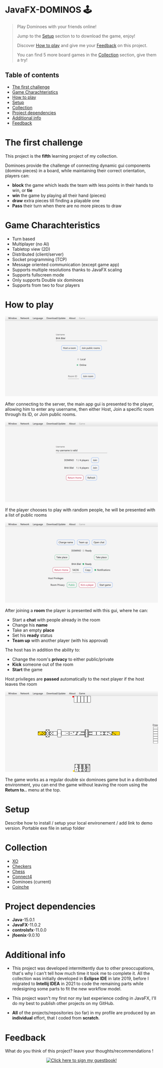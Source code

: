 # JavaFX-DOMINOS 🕹️

> Play Dominoes with your friends online!
> 
> Jump to the [Setup](#setup) section to to download the game, enjoy!
> 
> Discover [How to play](#how-to-play) and give me your [Feedback](#feedback) on this project.
> 
> You can find 5 more board games in the [Collection](#collection) section, give them a try!

## Table of contents
* [The first challenge](#the-first-challenge)
* [Game Charachteristics](game-charachteristics)
* [How to play](#how-to-play)
* [Setup](#setup)
* [Collection](#collection)
* [Project dependencies](#project-dependencies)
* [Additional info](#additional-info)
* [Feedback](#feedback)

# The first challenge
This project is the **fifth** learning project of my collection.

Dominoes provide the challenge of connecting dynamic gui components (domino pieces) in a board, while maintaining their correct orientation, players can:
- **block** the game which leads the team with less points in their hands to win, or **tie**
- **win** the game by playing all their hand (pieces)
- **draw** extra pieces till finding a playable one
- **Pass** their turn when there are no more pieces to draw

# Game Charachteristics
- Turn based
- Multiplayer (no AI)
- Tabletop view (2D)
- Distributed (client/server)
- Socket programming (TCP)
- Message oriented communication (except game app)
- Supports multiple resolutions thanks to JavaFX scaling
- Supports fullscreen mode
- Only supports Double six dominoes
- Supports from two to four players

# How to play
![Main app gui](./screenshots/mainApp.png)

After connecting to the server, the main app gui is presented to the player, 
allowing him to enter any username, then either Host, Join a specific room through its ID, 
or Join public rooms.

![Join app gui](./screenshots/joinApp.png)

If the player chooses to play with random people, he will be presented with a list of public rooms

![Room app gui](./screenshots/roomApp.png)

After joining a **room** the player is presented with this gui, where he can:
- Start a **chat** with people already in the room
- Change his **name**
- Take an empty **place**
- Set his **ready** status
- **Team up** with another player (with his approval)

The host has in addition the ability to:
- Change the room's **privacy** to either public/private
- **Kick** someone out of the room
- **Start** the game

Host privileges are **passed** automatically to the next player if the host leaves the room

![Game app gui](./screenshots/gameApp.png)

The game works as a regular double six dominoes game but in a distributed environment, 
you can end the game without leaving the room using the **Return to..** menu at the top.

# Setup
Describe how to install / setup your local environement / add link to demo version.
Portable exe file in setup folder

# Collection
- [XO](https://github.com/BHA-Bilel/JavaFX-XO)
- [Checkers](https://github.com/BHA-Bilel/JavaFX-CHECKERS)
- [Chess](https://github.com/BHA-Bilel/JavaFX-CHESS)
- [Connect4](https://github.com/BHA-Bilel/JavaFX-CONNECT4)
- Dominoes (current)
- [Coinche](https://github.com/BHA-Bilel/JavaFX-COINCHE)

# Project dependencies
- **Java**-15.0.1
- **JavaFX**-11.0.2
- **controlsfx**-11.0.0
- **jfoenix**-9.0.10

# Additional info
- This project was developed intermittently due to other preoccupations, 
that's why I can't tell how much time it took me to complete it.
All the collection was initially developed in **Eclipse IDE** in late 2019, 
before I migrated to **Intellij IDEA** in 2021 to code the remaining parts
while redesigning some parts to fit the new workflow model.

- This project wasn't my first nor my last experience coding in JavaFX, 
I'll do my best to publish other projects on my GitHub.

- **All** of the projects/repositories (so far) in my profile are produced by an **individual** effort, 
that I coded from **scratch**.

# Feedback
What do you think of this project? leave your thoughts/recommendations !

<p align="center">
  <a href="https://gist.github.com/BHA-Bilel/77892e183cce8aaf2408e365a66f21ad">
    <img src="https://gist.githubusercontent.com/BHA-Bilel/6eb01c298f0ccceff7511427afb52534/raw/bfaf1c70946579fe9f4991d923215d7f402de250/bguestbook.gif" 
    alt="Click here to sign my guestbook!">
  </a>
</p>
